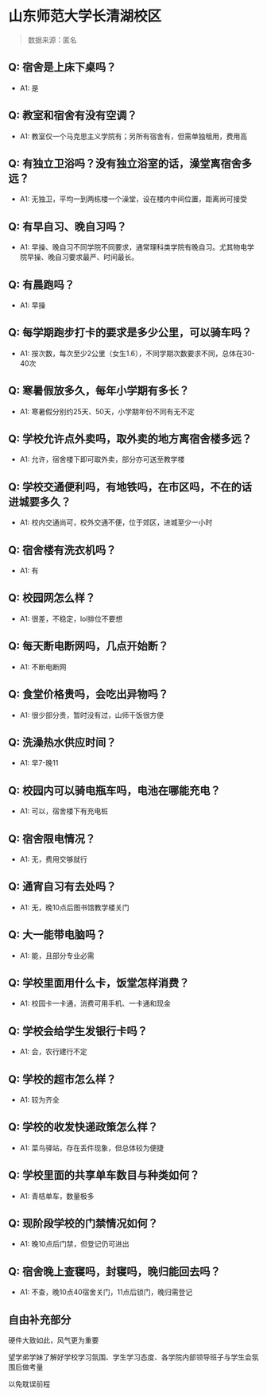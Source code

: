 # 山东师范大学长清湖校区

> 数据来源：匿名

## Q: 宿舍是上床下桌吗？

- A1: 是

## Q: 教室和宿舍有没有空调？

- A1: 教室仅一个马克思主义学院有；另所有宿舍有，但需单独租用，费用高

## Q: 有独立卫浴吗？没有独立浴室的话，澡堂离宿舍多远？

- A1: 无独卫，平均一到两栋楼一个澡堂，设在楼内中间位置，距离尚可接受

## Q: 有早自习、晚自习吗？

- A1: 早操、晚自习不同学院不同要求，通常理科类学院有晚自习。尤其物电学院早操、晚自习要求最严、时间最长。

## Q: 有晨跑吗？

- A1: 早操

## Q: 每学期跑步打卡的要求是多少公里，可以骑车吗？

- A1: 按次数，每次至少2公里（女生1.6），不同学期次数要求不同，总体在30-40次

## Q: 寒暑假放多久，每年小学期有多长？

- A1: 寒暑假分别约25天、50天，小学期年份不同有无不定

## Q: 学校允许点外卖吗，取外卖的地方离宿舍楼多远？

- A1: 允许，宿舍楼下即可取外卖，部分亦可送至教学楼

## Q: 学校交通便利吗，有地铁吗，在市区吗，不在的话进城要多久？

- A1: 校内交通尚可，校外交通不便，位于郊区，进城至少一小时

## Q: 宿舍楼有洗衣机吗？

- A1: 有

## Q: 校园网怎么样？

- A1: 很差，不稳定，lol排位不要想

## Q: 每天断电断网吗，几点开始断？

- A1: 不断电断网

## Q: 食堂价格贵吗，会吃出异物吗？

- A1: 很少部分贵，暂时没有过，山师干饭很方便

## Q: 洗澡热水供应时间？

- A1: 早7-晚11

## Q: 校园内可以骑电瓶车吗，电池在哪能充电？

- A1: 可以，宿舍楼下有充电桩

## Q: 宿舍限电情况？

- A1: 无，费用交够就行

## Q: 通宵自习有去处吗？

- A1: 无，晚10点后图书馆教学楼关门

## Q: 大一能带电脑吗？

- A1: 能，且部分专业必需

## Q: 学校里面用什么卡，饭堂怎样消费？

- A1: 校园卡一卡通，消费可用手机、一卡通和现金

## Q: 学校会给学生发银行卡吗？

- A1: 会，农行建行不定

## Q: 学校的超市怎么样？

- A1: 较为齐全

## Q: 学校的收发快递政策怎么样？

- A1: 菜鸟驿站，存在丢件现象，但总体较为便捷

## Q: 学校里面的共享单车数目与种类如何？

- A1: 青桔单车，数量极多

## Q: 现阶段学校的门禁情况如何？

- A1: 晚10点后门禁，但登记仍可进出

## Q: 宿舍晚上查寝吗，封寝吗，晚归能回去吗？

- A1: 不查，晚10点40宿舍关门，11点后锁门，晚归需登记

## 自由补充部分

硬件大致如此，风气更为重要

望学弟学妹了解好学校学习氛围、学生学习态度、各学院内部领导班子与学生会氛围后做考量

以免耽误前程